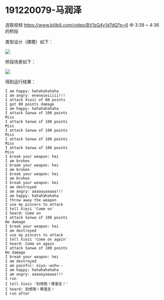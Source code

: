 # 191220079-马润泽

选取视频 https://www.bilibili.com/video/BV1zQ4y1d7dQ?p=6 中 3:39 ~ 4:36 的桥段

类型设计（建模）如下：

![](http://www.plantuml.com/plantuml/proxy?cache=no&src=https://raw.githubusercontent.com/Mars-Z777/jwork-2021/main/W01/191220079/uml/characters.pu)


桥段场景如下：

![](http://www.plantuml.com/plantuml/proxy?cache=no&src=https://raw.githubusercontent.com/Mars-Z777/jwork-2021/main/W01/191220079/uml/timeline.pu)



得到运行结果：

```
I am happy: hahahahahaha
I am angry: eneneieiiiii!!!
I attack Xiezi of 80 points
I got 80 points damage
I am happy: hahahahahaha
I attack Sanwa of 100 points
Miss
I attack Sanwa of 100 points
Miss
I attack Sanwa of 100 points
Miss
I attack Sanwa of 100 points
Miss
I attack Sanwa of 100 points
Miss
I break your weapon: hei
I am broken
I break your weapon: hei
I am broken
I break your weapon: hei
I am broken
I break your weapon: hei
I am destroyed
I am angry: aaaaayaaaaa!!!
I am happy: hahahahahaha
I throw away the weapon
I use my pincers to attack
I tell Xiezi 'Come on'
I heard: Come on
I attack Sanwa of 100 points
No damage
I break your weapon: hei
I am destroyed
I use my pincers to attack
I tell Xiezi 'Come on again'
I heard: Come on again
I attack Sanwa of 100 points
No damage
I break your weapon: hei
I am destroyed
I am painful: eiya--wuhu--
I am happy: hahahahahaha
I am angry: aaaaayaaaaa!!!
I run
I tell Xiezi '别想跑！哪里走！'
I heard: 别想跑！哪里走！
I run after
```

